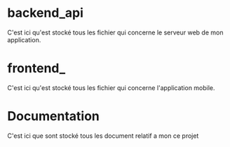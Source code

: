 # backend_api
C'est ici qu'est stocké tous les fichier qui concerne le serveur web de mon application. 

# frontend_
C'est ici qu'est stocké tous les fichier qui concerne l'application mobile.

# Documentation
C'est ici que sont stocké tous les document relatif a mon ce projet
